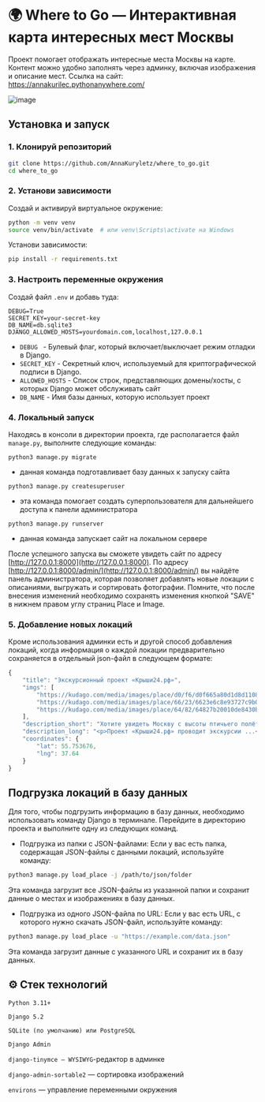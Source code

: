 # 🌍 Where to Go — Интерактивная карта интересных мест Москвы

Проект помогает отображать интересные места Москвы на карте. Контент можно удобно заполнять через админку, включая изображения и описание мест.
Ссылка на сайт: https://annakurilec.pythonanywhere.com/

![image](https://github.com/user-attachments/assets/0bbd45e0-c56f-4e96-813a-3e1d010320ff)


## Установка и запуск

### 1. Клонируй репозиторий

```bash
git clone https://github.com/AnnaKuryletz/where_to_go.git
cd where_to_go
```
### 2. Установи зависимости
Создай и активируй виртуальное окружение:

```bash
python -m venv venv
source venv/bin/activate  # или venv\Scripts\activate на Windows
```
Установи зависимости:

```bash
pip install -r requirements.txt
```
### 3. Настроить переменные окружения

Создай файл `.env` и добавь туда:
```dotenv
DEBUG=True
SECRET_KEY=your-secret-key
DB_NAME=db.sqlite3
DJANGO_ALLOWED_HOSTS=yourdomain.com,localhost,127.0.0.1
```
* `DEBUG ` - Булевый флаг, который включает/выключает режим отладки в Django.
* `SECRET_KEY` - Секретный ключ, используемый для криптографической подписи в Django.
* `ALLOWED_HOSTS` - Список строк, представляющих домены/хосты, с которых Django может обслуживать сайт
* `DB_NAME` -  Имя базы данных, которую использует проект


### 4. Локальный запуск

Находясь в консоли в директории проекта, где располагается файл `manage.py`, выполните следующие команды:

```
python3 manage.py migrate
```
- данная команда подготавливает базу данных к запуску сайта

```
python3 manage.py createsuperuser
```
- эта команда помогает создать суперпользователя для дальнейшего доступа к панели администратора

```
python3 manage.py runserver
```
- данная команда запускает сайт на локальном сервере

После успешного запуска вы сможете увидеть сайт по адресу [http://127.0.0.1:8000](http://127.0.0.1:8000).
По адресу [http://127.0.0.1:8000/admin/](http://127.0.0.1:8000/admin/) вы найдёте панель администратора, которая позволяет добавлять новые локации с описаниями, выгружать и сортировать фотографии. Помните, что после внесения изменений необходимо сохранять изменения кнопкой "SAVE" в нижнем правом углу страниц Place и Image.

### 5. Добавление новых локаций

Кроме использования админки есть и другой способ добавления локаций, когда информация о каждой локации предварительно сохраняется в отдельный json-файл в следующем формате:

```javascript
{
    "title": "Экскурсионный проект «Крыши24.рф»",
    "imgs": [
        "https://kudago.com/media/images/place/d0/f6/d0f665a80d1d8d110826ba797569df02.jpg",
        "https://kudago.com/media/images/place/66/23/6623e6c8e93727c9b0bb198972d9e9fa.jpg",
        "https://kudago.com/media/images/place/64/82/64827b20010de8430bfc4fb14e786c19.jpg",
    ],
    "description_short": "Хотите увидеть Москву с высоты птичьего полёта?",
    "description_long": "<p>Проект «Крыши24.рф» проводит экскурсии ...</p>",
    "coordinates": {
        "lat": 55.753676,
        "lng": 37.64
    }
}
```

## Подгрузка локаций в базу данных
  Для того, чтобы подгрузить информацию в базу данных, необходимо использовать команду Django в терминале. Перейдите в директорию проекта и выполните одну из следующих команд.

* Подгрузка из папки с JSON-файлами:
    Если у вас есть папка, содержащая JSON-файлы с данными локаций, используйте команду:

```bash
python3 manage.py load_place -j /path/to/json/folder
```
Эта команда загрузит все JSON-файлы из указанной папки и сохранит данные о местах и изображениях в базу данных.

* Подгрузка из одного JSON-файла по URL:
  Если у вас есть URL, с которого нужно скачать JSON-файл, используйте команду:

```bash
python3 manage.py load_place -u "https://example.com/data.json"
```
Эта команда загрузит данные с указанного URL и сохранит их в базу данных.
## ⚙️ Стек технологий
`Python 3.11+`

`Django 5.2`

`SQLite (по умолчанию) или PostgreSQL`

`Django Admin`

`django-tinymce — WYSIWYG`-редактор в админке

`django-admin-sortable2` — сортировка изображений

`environs` — управление переменными окружения

